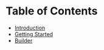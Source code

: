 # Table of Contents

- [Introduction](./index.md)
- [Getting Started](./getting-started/index.md)
- [Builder](./builder/index.md)